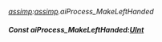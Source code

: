 _[assimp](../../modules/assimp/assimp-module.md):[assimp](../../modules/assimp/assimp-module.md).aiProcess\_MakeLeftHanded_
##### Const aiProcess\_MakeLeftHanded:[UInt](../../modules/wonkey/wonkey-types-uint.md)
